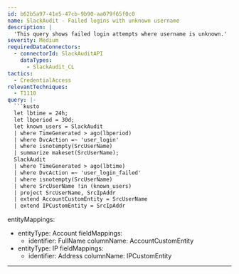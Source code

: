 ```yaml
---
id: b62b5a97-41e5-47cb-9b90-aa079f65f0c0
name: SlackAudit - Failed logins with unknown username
description: |
  'This query shows failed login attempts where username is unknown.'
severity: Medium
requiredDataConnectors:
  - connectorId: SlackAuditAPI
    dataTypes:
      - SlackAudit_CL
tactics:
  - CredentialAccess
relevantTechniques:
  - T1110
query: |-
  ```kusto
  let lbtime = 24h;
  let lbperiod = 30d;
  let known_users = SlackAudit
  | where TimeGenerated > ago(lbperiod)
  | where DvcAction =~ 'user_login'
  | where isnotempty(SrcUserName)
  | summarize makeset(SrcUserName);
  SlackAudit
  | where TimeGenerated > ago(lbtime)
  | where DvcAction =~ 'user_login_failed'
  | where isnotempty(SrcUserName)
  | where SrcUserName !in (known_users)
  | project SrcUserName, SrcIpAddr
  | extend AccountCustomEntity = SrcUserName
  | extend IPCustomEntity = SrcIpAddr
  ```
entityMappings:
  - entityType: Account
    fieldMappings:
      - identifier: FullName
        columnName: AccountCustomEntity
  - entityType: IP
    fieldMappings:
      - identifier: Address
        columnName: IPCustomEntity
---
```


